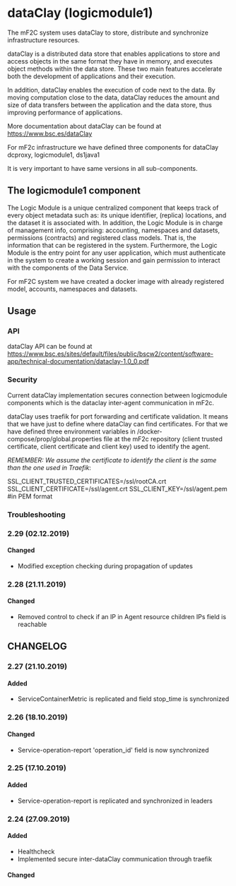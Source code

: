 # dataClay (logicmodule1)

The mF2C system uses dataClay to store, distribute and synchronize infrastructure resources.

dataClay is a distributed data store that enables applications to store and access objects in the same format they have in memory, and executes object methods within the data store. These two main features accelerate both the development of applications and their execution. 

In addition, dataClay enables the execution of code next to the data. By moving computation close to the data, dataClay reduces the amount and size of data transfers between the application and the data store, thus improving performance of applications.

More documentation about dataClay can be found at 
<https://www.bsc.es/dataClay>

For mF2c infrastructure we have defined three components for dataClay dcproxy, logicmodule1, ds1java1

It is very important to have same versions in all sub-components.

## The logicmodule1 component

The Logic Module is a unique centralized component that keeps track of every object metadata such as: its unique identifier, (replica) locations, and the dataset it is associated with.
In addition, the Logic Module is in charge of management info, comprising: accounting, namespaces and datasets, permissions (contracts) and registered class models. That is, the information that can be registered in the system.
Furthermore, the Logic Module is the entry point for any user application, which must authenticate in the system to create a working session and gain permission to interact with the components of the Data Service.

For mF2C system we have created a docker image with already registered model, accounts, namespaces and datasets. 

## Usage

### API

dataClay API can be found at
<https://www.bsc.es/sites/default/files/public/bscw2/content/software-app/technical-documentation/dataclay-1.0_0.pdf>

### Security 

Current dataClay implementation secures connection between logicmodule components which is the dataclay inter-agent communication in mF2c.

dataClay uses traefik for port forwarding and certificate validation. It means that we have just to define where dataClay can find certificates. For that we have defined three environment variables in /docker-compose/prop/global.properties file at the mF2c repository (client trusted certificate, 
client certificate and client key) used to identify the agent. 

*REMEMBER: We assume the certificate to identify the client is the same than the one used in Traefik*:


SSL_CLIENT_TRUSTED_CERTIFICATES=/ssl/rootCA.crt
SSL_CLIENT_CERTIFICATE=/ssl/agent.crt
SSL_CLIENT_KEY=/ssl/agent.pem #in PEM format

### Troubleshooting

### 2.29 (02.12.2019)

#### Changed

 - Modified exception checking during propagation of updates

### 2.28 (21.11.2019)

#### Changed

 - Removed control to check if an IP in Agent resource children IPs field is reachable

## CHANGELOG

### 2.27 (21.10.2019)

#### Added

 - ServiceContainerMetric is replicated and field stop_time is synchronized 

### 2.26 (18.10.2019)

#### Changed

 - Service-operation-report 'operation_id' field is now synchronized

### 2.25 (17.10.2019)

#### Added

 - Service-operation-report is replicated and synchronized in leaders

### 2.24 (27.09.2019)

#### Added

 - Healthcheck
 - Implemented secure inter-dataClay communication through traefik

#### Changed







